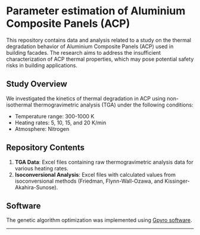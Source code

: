 # Parameter estimation of Aluminium Composite Panels (ACP)

This repository contains data and analysis related to a study on the thermal degradation behavior of Aluminium Composite Panels (ACP) used in building facades. The research aims to address the insufficient characterization of ACP thermal properties, which may pose potential safety risks in building applications.

## Study Overview

We investigated the kinetics of thermal degradation in ACP using non-isothermal thermogravimetric analysis (TGA) under the following conditions:
- Temperature range: 300-1000 K
- Heating rates: 5, 10, 15, and 20 K/min
- Atmosphere: Nitrogen

## Repository Contents

1. **TGA Data**: Excel files containing raw thermogravimetric analysis data for various heating rates.
2. **Isoconversional Analysis**: Excel files with calculated values from isoconversional methods (Friedman, Flynn-Wall-Ozawa, and Kissinger-Akahira-Sunose).

## Software

The genetic algorithm optimization was implemented using [Gpyro software](https://github.com/lautenberger/gpyro).

---
